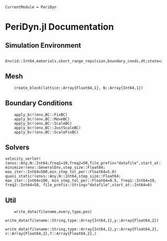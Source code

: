 ```@meta
CurrentModule = PeriDyn
```

# PeriDyn.jl Documentation

## Simulation Environment
```@docs
    Env(id::Int64,materials,short_range_repulsion,boundary_conds,dt;state=2)
```
## Mesh
```@docs
    create_block(lattice::Array{Float64,1}, N::Array{Int64,1})
```

## Boundary Conditions
```@docs
    apply_bc!(env,BC::FixBC)
    apply_bc!(env,BC::MoveBC)
    apply_bc!(env,BC::ScaleBC)
    apply_bc!(env,BC::JustScaleBC)
    apply_bc!(env,BC::ScaleFixBC)
```

## Solvers
```@docs
velocity_verlet!(envs::Any,N::Int64;freq1=10,freq2=50,file_prefix="datafile",start_at::Int64=0)
minimize!(env::GeneralEnv,step_size::Float64; max_iter::Int64=500,min_step_tol_per::Float64=5.0)
quasi_static!(envs::Any,N::Int64,step_size::Float64; max_iter::Int64=100, min_step_tol_per::Float64=0.5, freq1::Int64=10, freq2::Int64=50, file_prefix::String="datafile",start_at::Int64=0)
```

## Util
```@docs
    write_data(filename,every,type,pos)
    write_data(filename::String,type::Array{Int64,1},y::Array{Float64,2})
    write_data(filename::String,type::Array{Int64,1},y::Array{Float64,2}, v::Array{Float64,2},f::Array{Float64,2},)
```
